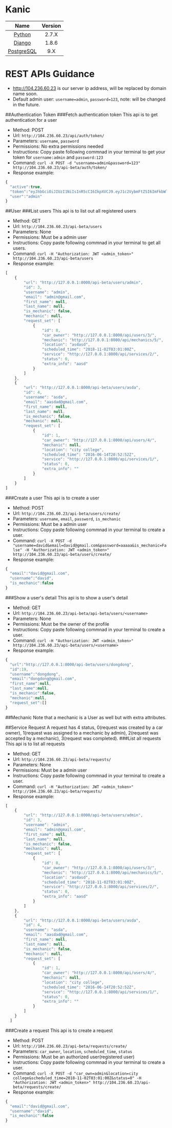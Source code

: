 # Kanic


| Name |  Version |
| :--: | :---: |
| [Python][python] | 2.7.X |
| [Django][django] | 1.8.6 |
| [PostgreSQL][post] | 9.X |

REST APIs Guidance
==================
- http://104.236.60.23 is our server ip address, will be replaced by domain name soon. 
- Default admin user: `username=admin`, `password=123`, note: will be changed in the future.

##Authentication Token
###Fetch authentication token
This api is to get authentication for a user
- Method: POST
- Url: `http://104.236.60.23/api/auth/token/`
- Parameters: `username`, `password`
- Permissions: No extra permissions needed
- Instructions: Copy paste following commnad in your terminal to get your token for `username:admin` and `password:123`
- Command: `curl -X POST -d "username=admin&password=123" http://104.236.60.23/api-beta/auth/token/`
- Response example:
```javascript
{
  "active":true,
  "token":"eyJhbGciOiJIUzI1NiIsInR5cCI6IkpXVCJ9.eyJ1c2VybmFtZSI6ImFkbWluIiwidXNlcl9pZCI6MywiZW1haWwiOiJhZG1pbkBnbWFpbC5jb20iLCJleHAiOjE0NjYwNDU1NzZ9.l1g8yvsV03T9utGR6sZvpHUCgiEyNq3VhTm1G9zGRMk",
  "user":"admin"
}
```

##User
###List users
This api is to list out all registered users
- Method: GET
- Url: `http://104.236.60.23/api-beta/users`
- Parameters: None
- Permissions: Must be a admin user
- Instructions: Copy paste following commnad in your terminal to get all users.
- Command: `curl -H "Authorization: JWT <admin_token>" http://104.236.60.23/api-beta/users`
- Response example:
```javascript
[
    {
        "url": "http://127.0.0.1:8000/api-beta/users/admin",
        "id": 3,
        "username": "admin",
        "email": "admin@gmail.com",
        "first_name": null,
        "last_name": null,
        "is_mechanic": false,
        "mechanic": null,
        "request_set": [
            {
                "id": 8,
                "car_owner": "http://127.0.0.1:8000/api/users/3/",
                "mechanic": "http://127.0.0.1:8000/api/mechanics/5/",
                "location": "asdasd",
                "scheduled_time": "2018-11-02T03:01:00Z",
                "service": "http://127.0.0.1:8000/api/services/2/",
                "status": 0,
                "extra_info": "aasd"
            }
        ]
    },
    {
        "url": "http://127.0.0.1:8000/api-beta/users/asda",
        "id": 4,
        "username": "asda",
        "email": "aasdad@gmail.com",
        "first_name": null,
        "last_name": null,
        "is_mechanic": false,
        "mechanic": null,
        "request_set": [
            {
                "id": 1,
                "car_owner": "http://127.0.0.1:8000/api/users/4/",
                "mechanic": null,
                "location": "city college",
                "scheduled_time": "2016-06-14T20:52:52Z",
                "service": "http://127.0.0.1:8000/api/services/1/",
                "status": 0,
                "extra_info": ""
            }
        ]
    }
]
```
###Create a user
This api is to create a user
- Method: POST
- Url: `http://104.236.60.23/api-beta/users/create/`
- Parameters: `username`, `email`, `password`, `is_mechanic`
- Permissions: Must be a admin user
- Instructions: Copy paste following commnad in your terminal to create a user.
- Command: `curl -X POST -d "username=david&email=david@gmail.com&password=aaaaa&is_mechanic=False" -H "Authorization: JWT <admin_token>" http://104.236.60.23/api-beta/users/create/`
- Response example:
```javascript
{
  "email":"david@gmail.com",
  "username":"david",
  "is_mechanic":false
}
```
###Show a user's detail
This api is to show a user's detail
- Method: GET
- Url: `http://104.236.60.23/api-beta/api-beta/users/<username>`
- Parameters: None
- Permissions: Must be the owner of the profile
- Instructions: Copy paste following commnad in your terminal to create a user.
- Command: `curl -H "Authorization: JWT <admin_token>" http://104.236.60.23/api-beta/users/<username>`
- Response example:
```javascript
{
  "url":"http://127.0.0.1:8000/api-beta/users/dongdong",
  "id":19,
  "username":"dongdong",
  "email":"dongdong@gmail.com",
  "first_name":null,
  "last_name":null,
  "is_mechanic":false,
  "mechanic":null,
  "request_set":[]
}
```
##Mechanic
Note that a mechanic is a User as well but with extra attributes.




##Service Request
A request has 4 status, 0(request was created by a car owner), 1(request was assigned to a mechanic by admin), 2(request was accepted by a mechanic), 3(request was completed).
###List all requests
This api is to list all requests
- Method: GET
- Url: `http://104.236.60.23/api-beta/requests/`
- Parameters: None
- Permissions: Must be a admin user
- Instructions: Copy paste following commnad in your terminal to create a user.
- Command: `curl -H "Authorization: JWT <admin_token>" http://104.236.60.23/api-beta/requests/`
- Response example:
```javascript
[
    {
        "url": "http://127.0.0.1:8000/api-beta/users/admin",
        "id": 3,
        "username": "admin",
        "email": "admin@gmail.com",
        "first_name": null,
        "last_name": null,
        "is_mechanic": false,
        "mechanic": null,
        "request_set": [
            {
                "id": 8,
                "car_owner": "http://127.0.0.1:8000/api/users/3/",
                "mechanic": "http://127.0.0.1:8000/api/mechanics/5/",
                "location": "asdasd",
                "scheduled_time": "2018-11-02T03:01:00Z",
                "service": "http://127.0.0.1:8000/api/services/2/",
                "status": 0,
                "extra_info": "aasd"
            }
        ]
    },
    {
        "url": "http://127.0.0.1:8000/api-beta/users/asda",
        "id": 4,
        "username": "asda",
        "email": "aasdad@gmail.com",
        "first_name": null,
        "last_name": null,
        "is_mechanic": false,
        "mechanic": null,
        "request_set": [
            {
                "id": 1,
                "car_owner": "http://127.0.0.1:8000/api/users/4/",
                "mechanic": null,
                "location": "city college",
                "scheduled_time": "2016-06-14T20:52:52Z",
                "service": "http://127.0.0.1:8000/api/services/1/",
                "status": 0,
                "extra_info": ""
            }
        ]
    }
  ]
```
###Create a request
This api is to create a request
- Method: POST
- Url: `http://104.236.60.23/api-beta/requests/create/`
- Parameters: `car_owner`, `location`, `scheduled_time`, `status`
- Permissions: Must be an authorized user(registered user)
- Instructions: Copy paste following commnad in your terminal to create a user.
- Command: `curl -X POST -d "car_own=admin&location=city college&scheduled_time=2018-11-02T03:01:00Z&status=0" -H "Authorization: JWT <admin_token>" http://104.236.60.23/api-beta/requests/create/`
- Response example:
```javascript
{
  "email":"david@gmail.com",
  "username":"david",
  "is_mechanic":false
}
```

[python]: https://www.python.org/
[django]: https://www.djangoproject.com/
[post]: https://www.postgresql.org/
